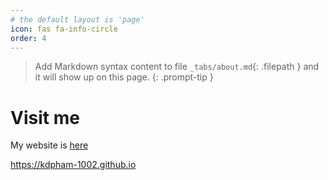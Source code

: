 ```yaml
---
# the default layout is 'page'
icon: fas fa-info-circle
order: 4
---
```


> Add Markdown syntax content to file `_tabs/about.md`{: .filepath } and it will show up on this page.
{: .prompt-tip }

# Visit me

My website is [here](https://kdpham-1002.github.io)

<https://kdpham-1002.github.io>
